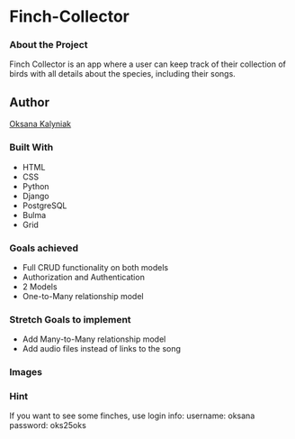 # Finch-Collector

### About the Project
Finch Collector is an app where a user can keep track of their collection of birds with all details about the species, including their songs.

## Author
[Oksana Kalyniak](https://github.com/Oksanka25)

### Built With
- HTML
- CSS
- Python
- Django
- PostgreSQL
- Bulma
- Grid

### Goals achieved
- Full CRUD functionality on both models
- Authorization and Authentication
- 2 Models
- One-to-Many relationship model

### Stretch Goals to implement
- Add Many-to-Many relationship model
- Add audio files instead of links to the song

### Images


### Hint 
If you want to see some finches, use login info:
username: oksana
password: oks25oks
